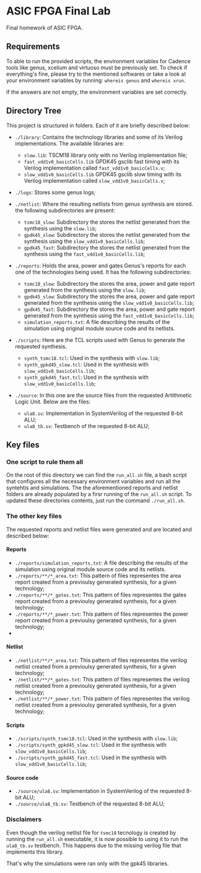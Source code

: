 # ASIC FPGA Final Lab

Final homework of ASIC FPGA.

## Requirements

To able to run the provided scripts, the environment variables for Cadence tools like genus, xcelium and virtuoso must be previously set. 
To check if everything's fine, please try to the mentioned softwares or take a look at your environment variables by running: `whereis genus` and `whereis xrun`. 

If the answers are not empty, the environment variables are set correctly.

## Directory Tree

This project is structured in folders. Each of it are briefly described below:

* `./library`: Contains the technology libraries and some of its Verilog implementations. The available libraries are:
  * `slow.lib`: TSCM18 library only with no Verilog implementation file;
  * `fast_vdd1v0_basicCells.lib` GPDK45 gsclib fast timing with its Verilog implementation called `fast_vdd1v0_basicCells.v`;
  * `slow_vdd1v0_basicCells.lib` GPDK45 gsclib slow timing with its Verilog implementation called `slow_vdd1v0_basicCells.v`;

* `./logs`: Stores some genus logs;

* `./netlist`: Where the resulting netlists from genus synthesis are stored. the following subdirectories are present:
  * `tsmc18_slow`: Subdirectory the stores the netlist generated from the synthesis using the `slow.lib`;
  * `gpdk45_slow`: Subdirectory the stores the netlist generated from the synthesis using the `slow_vdd1v0_basicCells.lib`;
  * `gpdk45_fast`: Subdirectory the stores the netlist generated from the synthesis using the `fast_vdd1v0_basicCells.lib`;

* `./reports`: Holds the area, power and gates Genus's reports for each one of the technologies being used. It has the following subdirectories:
  * `tsmc18_slow`: Subdirectory the stores the area, power and gate report generated from the synthesis using the `slow.lib`;
  * `gpdk45_slow`: Subdirectory the stores the area, power and gate report generated from the synthesis using the `slow_vdd1v0_basicCells.lib`;
  * `gpdk45_fast`: Subdirectory the stores the area, power and gate report generated from the synthesis using the `fast_vdd1v0_basicCells.lib`;
  * `simulation_reports.txt`: A file describing the results of the simulation using original module source code and its netlists.

* `./scripts`: Here are the TCL scripts used with Genus to generate the requested synthesis.  
  * `synth_tsmc18.tcl`: Used in the synthesis with `slow.lib`;
  * `synth_gpkd45_slow.tcl`: Used in the synthesis with `slow_vdd1v0_basicCells.lib`;
  * `synth_gpkd45_fast.tcl`: Used in the synthesis with `slow_vdd1v0_basicCells.lib`;

* `./source`: In this one are the source files from the requested Artithmetic Logic Unit. Below are the files:
  * `ula8.sv`: Implementation in SystemVerilog of the requested 8-bit ALU;
  * `ula8_tb.sv`: Testbench of the requested 8-bit ALU;


## Key files

### One script to rule them all
On the root of this directory we can find the `run_all.sh` file, a bash script that configures all the necessary environment variables and run all the syntehtis and simulations.
The the aforementioned reports and netlist folders are already populated by a firsr running of the `run_all.sh` script. To updated these directories contents, just run the command `./run_all.sh`.

### The other key files

The requested reports and netlist files were generated and are located and described below:

#### Reports
* `./reports/simulation_reports.txt`: A file describing the results of the simulation using original module source code and its netlists.
* `./reports/**/*_area.txt`: This pattern of files representes the area report created from a previoulsy generated synthesis, for a given technology;
* `./reports/**/*_gates.txt`: This pattern of files representes the gates report created from a previoulsy generated synthesis, for a given technology;
* `./reports/**/*_power.txt`: This pattern of files representes the power report created from a previoulsy generated synthesis, for a given technology;
* 
#### Netlist

* `./netlist/**/*_area.txt`: This pattern of files representes the verilog netlist created from a previoulsy generated synthesis, for a given technology;
* `./netlist/**/*_gates.txt`: This pattern of files representes the verilog netlist created from a previoulsy generated synthesis, for a given technology;
* `./netlist/**/*_power.txt`: This pattern of files representes the verilog netlist created from a previoulsy generated synthesis, for a given technology;

#### Scripts

* `./scripts/synth_tsmc18.tcl`: Used in the synthesis with `slow.lib`;
* `./scripts/synth_gpkd45_slow.tcl`: Used in the synthesis with `slow_vdd1v0_basicCells.lib`;
* `./scripts/synth_gpkd45_fast.tcl`: Used in the synthesis with `slow_vdd1v0_basicCells.lib`;

#### Source code

* `./source/ula8.sv`: Implementation in SystemVerilog of the requested 8-bit ALU;
* `./source/ula8_tb.sv`: Testbench of the requested 8-bit ALU;


### Disclaimers

Even though the verilog netlist file for `tsmc18` tecnology is created by running the `run_all.sh` executable, it is now possible to using it to run the `ula8_tb.sv`
testbench. This happens due to the missing verilog file that implements this library. 

That's why the simulations were ran only with the gpk45 libraries.